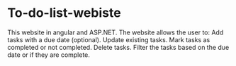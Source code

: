 # To-do-list-webiste
This website in angular and ASP.NET. 
The website allows the user to:
Add tasks with a due date (optional). 
Update existing tasks. 
Mark tasks as completed or not completed. 
Delete tasks. 
Filter the tasks based on the due date or if they are complete. 
